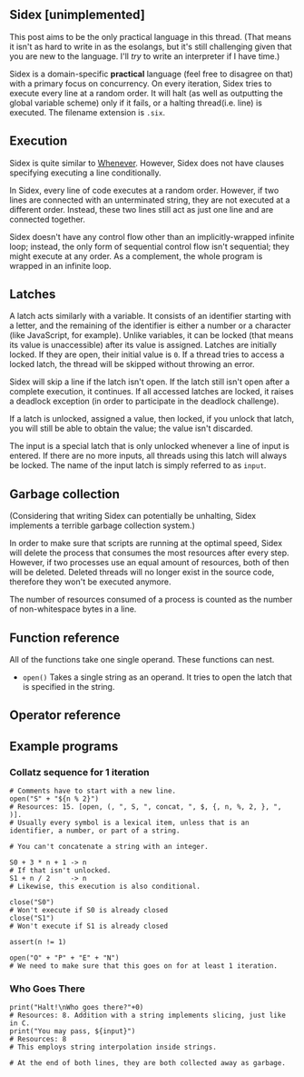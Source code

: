 ## Sidex [unimplemented]
This post aims to be the only practical language in this thread. (That means it isn't as hard to write in as the esolangs, but it's still challenging given that you are new to the language. I'll *try* to write an interpreter if I have time.)

Sidex is a domain-specific **practical** language (feel free to disagree on that) with a primary focus on concurrency. On every iteration, Sidex tries to execute every line at a random order. It will halt (as well as outputting the global variable scheme) only if it fails, or a halting thread(i.e. line) is executed. The filename extension is `.six`.

## Execution
Sidex is quite similar to [Whenever](https://www.dangermouse.net/esoteric/whenever.html). However, Sidex does not have clauses specifying executing a line conditionally.

In Sidex, every line of code executes at a random order. However, if two lines are connected with an unterminated string, they are not executed at a different order. Instead, these two lines still act as just one line and are connected together.

Sidex doesn't have any control flow other than an implicitly-wrapped infinite loop; instead, the only form of sequential control flow isn't sequential; they might execute at any order. As a complement, the whole program is wrapped in an infinite loop.

## Latches

A latch acts similarly with a variable. It consists of an identifier starting with a letter, and the remaining of the identifier is either a number or a character (like JavaScript, for example). Unlike variables, it can be locked (that means its value is unaccessible) after its value is assigned. Latches are initially locked. If they are open, their initial value is `0`. If a thread tries to access a locked latch, the thread will be skipped without throwing an error.

Sidex will skip a line if the latch isn't open. If the latch still isn't open after a complete execution, it continues. If all accessed latches are locked, it raises a deadlock exception (in order to participate in the deadlock challenge).

If a latch is unlocked, assigned a value, then locked, if you unlock that latch, you will still be able to obtain the value; the value isn't discarded.

The input is a special latch that is only unlocked whenever a line of input is entered. If there are no more inputs, all threads using this latch will always be locked. The name of the input latch is simply referred to as `input`.

## Garbage collection
(Considering that writing Sidex can potentially be unhalting, Sidex implements a terrible garbage collection system.)

In order to make sure that scripts are running at the optimal speed, Sidex will delete the process that consumes the most resources after every step. However, if two processes use an equal amount of resources, both of then will be deleted. Deleted threads will no longer exist in the source code, therefore they won't be executed anymore.

The number of resources consumed of a process is counted as the number of non-whitespace bytes in a line.
## Function reference
All of the functions take one single operand. These functions can nest.
* <code>open()</code> Takes a single string as an operand. It tries to open the latch that is specified in the string.

## Operator reference
## Example programs
### Collatz sequence for 1 iteration
```
# Comments have to start with a new line.
open("S" + "${n % 2}")
# Resources: 15. [open, (, ", S, ", concat, ", $, {, n, %, 2, }, ", )].
# Usually every symbol is a lexical item, unless that is an identifier, a number, or part of a string.

# You can't concatenate a string with an integer.

S0 + 3 * n + 1 -> n
# If that isn't unlocked.
S1 + n / 2     -> n
# Likewise, this execution is also conditional.

close("S0")
# Won't execute if S0 is already closed
close("S1")
# Won't execute if S1 is already closed

assert(n != 1)

open("O" + "P" + "E" + "N")
# We need to make sure that this goes on for at least 1 iteration.
```
### Who Goes There
```
print("Halt!\nWho goes there?"+0)
# Resources: 8. Addition with a string implements slicing, just like in C.
print("You may pass, ${input}")
# Resources: 8
# This employs string interpolation inside strings.

# At the end of both lines, they are both collected away as garbage.
```
